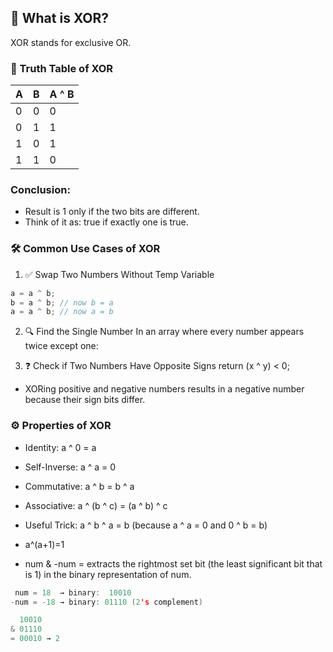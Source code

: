 

## 🧠 What is XOR?
XOR stands for exclusive OR.

### 🔢 Truth Table of XOR

| A | B | A ^ B |
| - | - | ----- |
| 0 | 0 | 0     |
| 0 | 1 | 1     |
| 1 | 0 | 1     |
| 1 | 1 | 0     |


### Conclusion:
- Result is 1 only if the two bits are different.
- Think of it as: true if exactly one is true.

### 🛠️ Common Use Cases of XOR
1. ✅ Swap Two Numbers Without Temp Variable
```c
a = a ^ b;
b = a ^ b; // now b = a
a = a ^ b; // now a = b
```

2. 🔍 Find the Single Number
In an array where every number appears twice except one:

3. ❓ Check if Two Numbers Have Opposite Signs
  return (x ^ y) < 0;
- XORing positive and negative numbers results in a negative number because their sign bits differ.

### ⚙️ Properties of XOR

- Identity: a ^ 0 = a

- Self-Inverse: a ^ a = 0

- Commutative: a ^ b = b ^ a

- Associative: a ^ (b ^ c) = (a ^ b) ^ c

- Useful Trick: a ^ b ^ a = b (because a ^ a = 0 and 0 ^ b = b)

- a^(a+1)=1

- num & -num = 
extracts the rightmost set bit (the least significant bit that is 1) in the binary representation of num.
```c
 num = 18  → binary:  10010
-num = -18 → binary: 01110 (2's complement)

  10010
& 01110
= 00010 → 2
```

